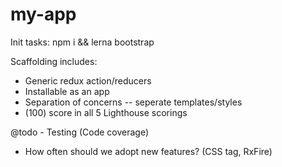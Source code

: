 # my-app
Init tasks:
  npm i && lerna bootstrap

Scaffolding includes:
  * Generic redux action/reducers
  * Installable as an app
  * Separation of concerns -- seperate templates/styles
  * (100) score in all 5 Lighthouse scorings

  @todo
    - Testing (Code coverage)

  * How often should we adopt new features? (CSS tag, RxFire)
